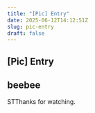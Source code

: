 ```yaml
---
title: "[Pic] Entry"
date: 2025-06-12T14:12:51Z
slug: pic-entry
draft: false
---
```


## [Pic] Entry

## beebee

STThanks for watching.
